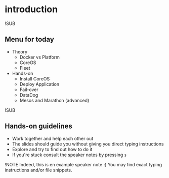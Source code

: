 # introduction

!SUB
## Menu for today
* Theory
    * Docker vs Platform
    * CoreOS
    * Fleet
* Hands-on
     * Install CoreOS
     * Deploy Application
     * Fail-over
     * DataDog
     * Mesos and Marathon  (advanced)

!SUB
## Hands-on guidelines
- Work together and help each other out
- The slides should guide you without giving you direct typing instructions
- Explore and try to find out how to do it
- If you're stuck consult the speaker notes by pressing `s`

!NOTE
Indeed, this is en example speaker note :)
You may find exact typing instructions and/or file snippets.
